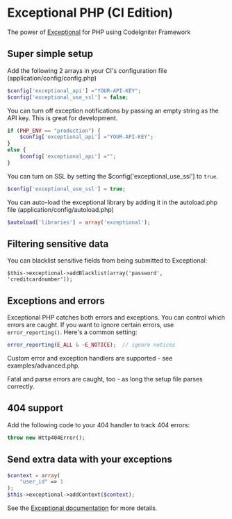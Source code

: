# Exceptional PHP (CI Edition)

The power of [Exceptional](http://getexceptional.com) for PHP using CodeIgniter Framework

## Super simple setup
Add the following 2 arrays in your CI's configuration file (application/config/config.php)

```php
$config['exceptional_api'] ="YOUR-API-KEY";
$config['exceptional_use_ssl'] = false;
```

You can turn off exception notifications by passing an empty string as the API key.  This is great for development.

```php
if (PHP_ENV == "production") {
	$config['exceptional_api'] ="YOUR-API-KEY";
}
else {
	$config['exceptional_api'] ="";
}
```

You can turn on SSL by setting the $config['exceptional_use_ssl'] to `true`.

```php
$config['exceptional_use_ssl'] = true;
```

You can auto-load the exceptional library by adding it in the autoload.php file (application/config/autoload.php)

```php
$autoload['libraries'] = array('exceptional');
```


## Filtering sensitive data

You can blacklist sensitive fields from being submitted to Exceptional:

```
$this->exceptional->addBlacklist(array('password', 'creditcardnumber'));
```

## Exceptions and errors

Exceptional PHP catches both errors and exceptions. You can control which errors are caught. If you want to ignore certain errors, use `error_reporting()`. Here's a common setting:

```php
error_reporting(E_ALL & ~E_NOTICE);  // ignore notices
```

Custom error and exception handlers are supported - see examples/advanced.php.

Fatal and parse errors are caught, too - as long the setup file parses correctly.

## 404 support

Add the following code to your 404 handler to track 404 errors:

```php
throw new Http404Error();
```

## Send extra data with your exceptions

```php
$context = array(
    "user_id" => 1
);
$this->exceptional->addContext($context);
```

See the [Exceptional documentation](http://docs.getexceptional.com/extras/context/) for more details.
